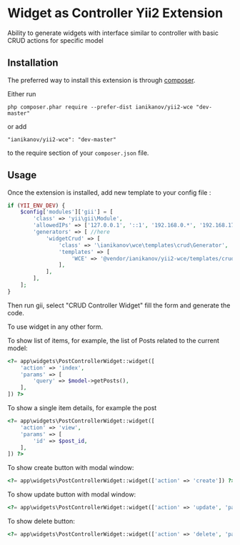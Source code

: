 Widget as Controller Yii2 Extension
===================================
Ability to generate widgets with interface similar to controller with basic CRUD actions for specific model

Installation
------------

The preferred way to install this extension is through [composer](http://getcomposer.org/download/).

Either run

```
php composer.phar require --prefer-dist ianikanov/yii2-wce "dev-master"
```

or add

```
"ianikanov/yii2-wce": "dev-master"
```

to the require section of your `composer.json` file.


Usage
-----

Once the extension is installed, add new template to your config file :
```php
if (YII_ENV_DEV) {    
    $config['modules']['gii'] = [
        'class' => 'yii\gii\Module',      
        'allowedIPs' => ['127.0.0.1', '::1', '192.168.0.*', '192.168.178.20'],  
        'generators' => [ //here
            'widgetCrud' => [
                'class' => '\ianikanov\wce\templates\crud\Generator',
                'templates' => [
                    'WCE' => '@vendor/ianikanov/yii2-wce/templates/crud/default', // template name
                ],
            ],
        ],
    ];
}
```

Then run gii, select "CRUD Controller Widget" fill the form and generate the code.

To use widget in any other form.

To show list of items, for example, the list of Posts related to the current model:
```php
<?= app\widgets\PostControllerWidget::widget([
    'action' => 'index',
    'params' => [
        'query' => $model->getPosts(),
    ],
]) ?>
```

To show a single item details, for example the post
```php
<?= app\widgets\PostControllerWidget::widget([
    'action' => 'view',
    'params' => [
        'id' => $post_id,
    ],
]) ?>
```

To show create button with modal window:
```php
<?= app\widgets\PostControllerWidget::widget(['action' => 'create']) ?>
```

To show update button with modal window:
```php
<?= app\widgets\PostControllerWidget::widget(['action' => 'update', 'params'=>['id' => $model->id]]) ?>
```

To show delete button:
```php
<?= app\widgets\PostControllerWidget::widget(['action' => 'delete', 'params'=>['id' => $model->id]]) ?>
```
